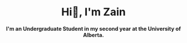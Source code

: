 <h1 align="center">Hi👋, I'm Zain</h1>

<h4 align="center">I'm an Undergraduate Student in my second year at the University of Alberta.</h4>

